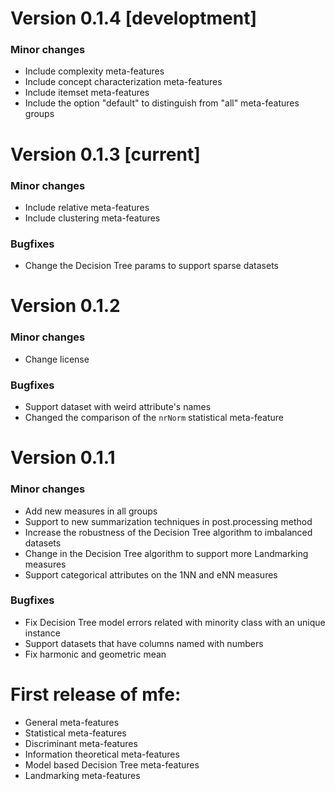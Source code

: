 # Version 0.1.4 [developtment]
### Minor changes
* Include complexity meta-features
* Include concept characterization meta-features
* Include itemset meta-features
* Include the option "default" to distinguish from "all" meta-features groups

# Version 0.1.3 [current]

### Minor changes
* Include relative meta-features
* Include clustering meta-features

### Bugfixes
* Change the Decision Tree params to support sparse datasets

# Version 0.1.2

### Minor changes
* Change license

### Bugfixes
* Support dataset with weird attribute's names
* Changed the comparison of the `nrNorm` statistical meta-feature

# Version 0.1.1

### Minor changes
* Add new measures in all groups
* Support to new summarization techniques in post.processing method 
* Increase the robustness of the Decision Tree algorithm to imbalanced datasets
* Change in the Decision Tree algorithm to support more Landmarking measures
* Support categorical attributes on the 1NN and eNN measures

### Bugfixes
* Fix Decision Tree model errors related with minority class with an unique instance
* Support datasets that have columns named with numbers 
* Fix harmonic and geometric mean
  
# First release of **mfe**:

* General meta-features
* Statistical meta-features
* Discriminant meta-features
* Information theoretical meta-features
* Model based Decision Tree meta-features
* Landmarking meta-features
